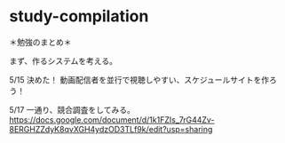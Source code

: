 # study-compilation

＊勉強のまとめ＊

まず、作るシステムを考える。

5/15
決めた！
動画配信者を並行で視聴しやすい、スケジュールサイトを作ろう！

5/17
一通り、競合調査をしてみる。
https://docs.google.com/document/d/1k1FZIs_7rG44Zv-8ERGHZZdyK8qvXGH4ydzOD3TLf9k/edit?usp=sharing

